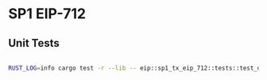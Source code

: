 # SP1 EIP-712

## Unit Tests

```sh

RUST_LOG=info cargo test -r --lib -- eip::sp1_tx_eip_712::tests::test_different_hashing --exact --nocapture

```
